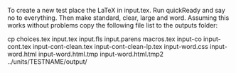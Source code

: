 To create a new test place the LaTeX in input.tex. Run quickReady and say no to everything. Then make standard, clear, large and word. Assuming this works without problems copy the following file list to the outputs folder:

cp choices.tex input.tex input.fls input.parens macros.tex input-co input-cont.tex input-cont-clean.tex input-cont-clean-lp.tex input-word.css input-word.html input-word.html.tmp input-word.html.tmp2 ../units/TESTNAME/output/